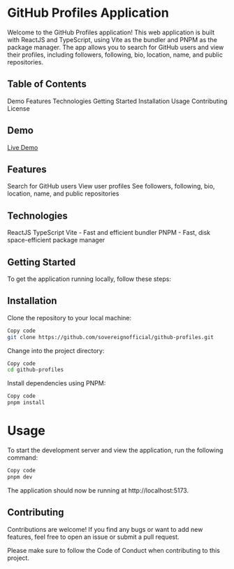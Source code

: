 # GitHub Profiles Application
Welcome to the GitHub Profiles application! This web application is built with ReactJS and TypeScript, using Vite as the bundler and PNPM as the package manager. The app allows you to search for GitHub users and view their profiles, including followers, following, bio, location, name, and public repositories.

## Table of Contents
Demo
Features
Technologies
Getting Started
Installation
Usage
Contributing
License

## Demo

[Live Demo](https://github-profiles-sigma-sooty.vercel.app/)

## Features
Search for GitHub users
View user profiles
See followers, following, bio, location, name, and public repositories

## Technologies
ReactJS
TypeScript
Vite - Fast and efficient bundler
PNPM - Fast, disk space-efficient package manager

## Getting Started
To get the application running locally, follow these steps:

## Installation
Clone the repository to your local machine:

``` bash
Copy code
git clone https://github.com/sovereignofficial/github-profiles.git
```
Change into the project directory:

```bash
Copy code
cd github-profiles
```
Install dependencies using PNPM:

``` bash
Copy code
pnpm install
```
# Usage
To start the development server and view the application, run the following command:

```bash
Copy code
pnpm dev
```
The application should now be running at http://localhost:5173.

## Contributing
Contributions are welcome! If you find any bugs or want to add new features, feel free to open an issue or submit a pull request.

Please make sure to follow the Code of Conduct when contributing to this project.
